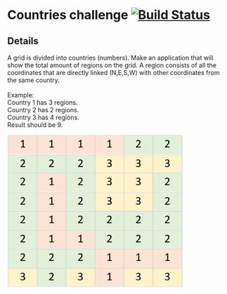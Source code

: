 # Countries challenge [![Build Status](https://dev.azure.com/nerada/GitHub/_apis/build/status/Nerada.challenges_countries?branchName=master)](https://dev.azure.com/nerada/GitHub/_build/latest?definitionId=4&branchName=master)

## Details
A grid is divided into countries (numbers). Make an application that will show the total amount of regions on the grid.
A region consists of all the coordinates that are directly linked (N,E,S,W) with other coordinates from the same country.
<br />
<br />
Example:<br />
Country 1 has 3 regions.<br />
Country 2 has 2 regions.<br />
Country 3 has 4 regions.<br />
Result should be 9.<br />

<img src="Countries.png" width="400" />
